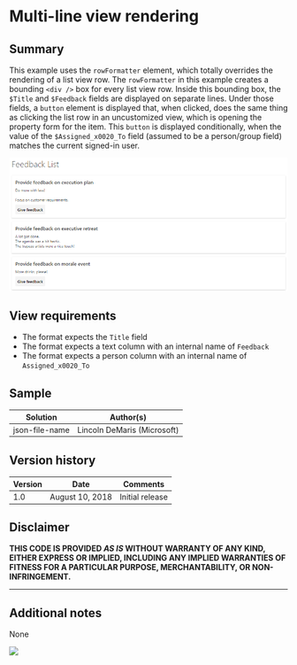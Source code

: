 # Multi-line view rendering

## Summary

This example uses the `rowFormatter` element, which totally overrides the rendering of a list view row. The `rowFormatter` in this example creates a bounding `<div />` box for every list view row.  Inside this bounding box, the `$Title` and `$Feedback` fields are displayed on separate lines.  Under those fields, a `button` element is displayed that, when clicked, does the same thing as clicking the list row in an uncustomized view, which is opening the property form for the item.  This `button` is displayed conditionally, when the value of the `$Assigned_x0020_To` field (assumed to be a person/group field) matches the current signed-in user.

![SharePoint list with multi-line view customization](./assets/listformatting-rowformatter.png)

## View requirements
- The format expects the `Title` field
- The format expects a text column with an internal name of `Feedback`
- The format expects a person column with an internal name of `Assigned_x0020_To`

## Sample

Solution|Author(s)
--------|---------
json-file-name | Lincoln DeMaris (Microsoft)

## Version history

Version|Date|Comments
-------|----|--------
1.0|August 10, 2018|Initial release

## Disclaimer

**THIS CODE IS PROVIDED *AS IS* WITHOUT WARRANTY OF ANY KIND, EITHER EXPRESS OR IMPLIED, INCLUDING ANY IMPLIED WARRANTIES OF FITNESS FOR A PARTICULAR PURPOSE, MERCHANTABILITY, OR NON-INFRINGEMENT.**

---

## Additional notes
None

<img src="https://telemetry.sharepointpnp.com/sp-dev-list-formatting/view-samples/multi-line-view" />